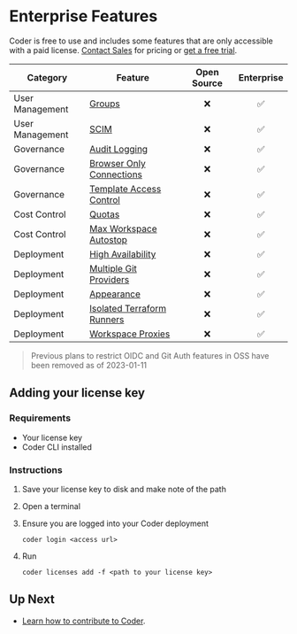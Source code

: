# Enterprise Features

Coder is free to use and includes some features that are only accessible with a paid license.
[Contact Sales](https://coder.com/contact) for pricing or [get a free
trial](https://coder.com/trial).

| Category        | Feature                                                                       | Open Source | Enterprise |
| --------------- | ----------------------------------------------------------------------------- | :---------: | :--------: |
| User Management | [Groups](./admin/groups.md)                                                   |     ❌      |     ✅     |
| User Management | [SCIM](./admin/auth.md#scim)                                                  |     ❌      |     ✅     |
| Governance      | [Audit Logging](./admin/audit-logs.md)                                        |     ❌      |     ✅     |
| Governance      | [Browser Only Connections](./networking/#browser-only-connections-enterprise) |     ❌      |     ✅     |
| Governance      | [Template Access Control](./admin/rbac.md)                                    |     ❌      |     ✅     |
| Cost Control    | [Quotas](./admin/quotas.md)                                                   |     ❌      |     ✅     |
| Cost Control    | [Max Workspace Autostop](./templates/#configure-max-workspace-autostop)       |     ❌      |     ✅     |
| Deployment      | [High Availability](./admin/high-availability.md)                             |     ❌      |     ✅     |
| Deployment      | [Multiple Git Providers](./admin/git-providers.md#multiple-git-providers-enterprise) |     ❌      |     ✅     |
| Deployment      | [Appearance](./admin/appearance.md)                                           |     ❌      |     ✅     |
| Deployment      | [Isolated Terraform Runners](./admin/provisioners.md)                         |     ❌      |     ✅     |
| Deployment      | [Workspace Proxies](./admin/workspace-proxies.md)                             |     ❌      |     ✅     |

> Previous plans to restrict OIDC and Git Auth features in OSS have been removed
> as of 2023-01-11

## Adding your license key

### Requirements

- Your license key
- Coder CLI installed

### Instructions

1. Save your license key to disk and make note of the path
2. Open a terminal
3. Ensure you are logged into your Coder deployment

   `coder login <access url>`

4. Run

   `coder licenses add -f <path to your license key>`

## Up Next

- [Learn how to contribute to Coder](./CONTRIBUTING.md).
